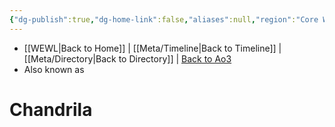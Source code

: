 ```yaml
---
{"dg-publish":true,"dg-home-link":false,"aliases":null,"region":"Core Worlds","sector":"Bormea","system":"Chandrila","grid":"L-9","tags":["map","planet","core","bormea","unfinished"],"permalink":"/navigational/chandrila/","dgHomeLink":false,"dgPassFrontmatter":true}
---
```


- [[WEWL\|Back to Home]] | [[Meta/Timeline\|Back to Timeline]] | [[Meta/Directory\|Back to Directory]] | [Back to Ao3](https://archiveofourown.org/works/19334440/chapters/45992584)
- Also known as 

# Chandrila
